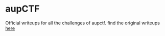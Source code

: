 # aupCTF

Official writeups for all the challenges of aupctf. find the original writeups [here](https://iasad.me/write-ups/aupctf)
